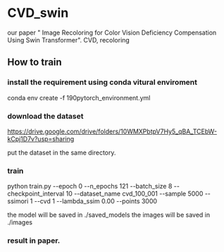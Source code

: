 # CVD_swin
our paper " Image Recoloring for Color Vision Deficiency Compensation Using Swin Transformer".
CVD, recoloring 


## How to train

### install the requirement using conda vitural enviroment
conda env create -f 190pytorch_environment.yml

### download the dataset
https://drive.google.com/drive/folders/10WMXPbtpV7Hy5_qBA_TCEbW-kCpj1D7v?usp=sharing

put the dataset in the same directory. 
### train
python train.py --epoch 0 --n_epochs 121 --batch_size 8 --checkpoint_interval 10 --dataset_name cvd_100_001 --sample 5000  --ssimori 1 --cvd 1 --lambda_ssim 0.00 --points 3000

the model will be saved in ./saved_models
the images will be saved in ./images

### result in paper.



